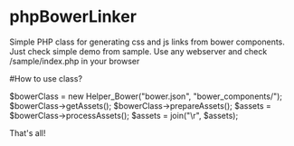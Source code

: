 # phpBowerLinker
Simple PHP class for generating css and js links from bower components. Just check simple demo from sample. Use any webserver and check /sample/index.php in your browser

#How to use class?

$bowerClass = new Helper_Bower("bower.json", "bower_components/");
$bowerClass->getAssets();
$bowerClass->prepareAssets();
$assets = $bowerClass->processAssets();
$assets = join("\r", $assets);

That's all!
